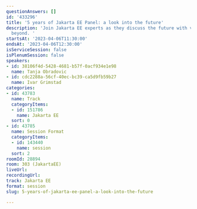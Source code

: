 ```yaml
---
questionAnswers: []
id: '433296'
title: '5 years of Jakarta EE Panel: a look into the future'
description: 'Join Jakarta EE experts as they discuss the future with version 11 and
  beyond. '
startsAt: '2023-04-06T11:30:00'
endsAt: '2023-04-06T12:30:00'
isServiceSession: false
isPlenumSession: false
speakers:
- id: 38106f4d-5428-4681-b57f-0acf934e1e98
  name: Tanja Obradovic
- id: cdc2288a-56cf-40ec-bc39-ca5d9fb59b27
  name: Ivar Grimstad
categories:
- id: 43783
  name: Track
  categoryItems:
  - id: 151786
    name: Jakarta EE
  sort: 0
- id: 43785
  name: Session Format
  categoryItems:
  - id: 143440
    name: session
  sort: 2
roomId: 28894
room: 303 (JakartaEE)
liveUrl: 
recordingUrl: 
track: Jakarta EE
format: session
slug: 5-years-of-jakarta-ee-panel-a-look-into-the-future

---
```

